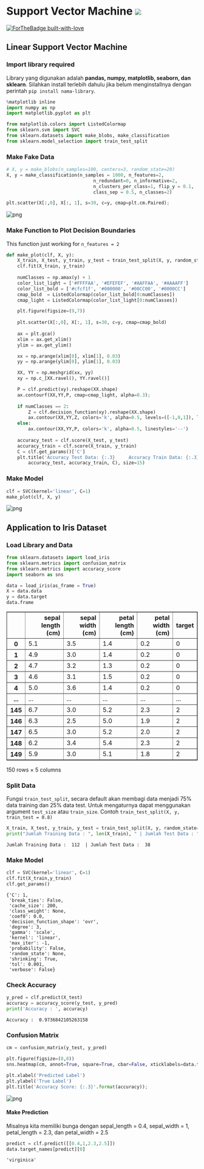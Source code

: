 # Support Vector Machine <img src="https://img.shields.io/badge/python%20-%2314354C.svg?&style=for-the-badge&logo=python&logoColor=white"/>

[![ForTheBadge built-with-love](http://ForTheBadge.com/images/badges/built-with-love.svg)](https://GitHub.com/Naereen/) 



## Linear Support Vector Machine

### Import library required
Library yang digunakan adalah **pandas, numpy, matplotlib, seaborn, dan sklearn**. Silahkan install terlebih dahulu jika belum menginstallnya dengan perintah `pip install nama-library`.


```python
%matplotlib inline
import numpy as np
import matplotlib.pyplot as plt

from matplotlib.colors import ListedColormap
from sklearn.svm import SVC
from sklearn.datasets import make_blobs, make_classification
from sklearn.model_selection import train_test_split
```

### Make Fake Data


```python
# X, y = make_blobs(n_samples=100, centers=3, random_state=20)
X, y = make_classification(n_samples = 1000, n_features=2,
                                n_redundant=0, n_informative=2,
                                n_clusters_per_class=1, flip_y = 0.1,
                                class_sep = 0.5, n_classes=2)

plt.scatter(X[:,0], X[:, 1], s=30, c=y, cmap=plt.cm.Paired);
```


![png](figure/output_5_0.png)


### Make Function to Plot Decision Boundaries
This function just working for `n_features = 2`


```python
def make_plot(clf, X, y):
    X_train, X_test, y_train, y_test = train_test_split(X, y, random_state=0)
    clf.fit(X_train, y_train)
    
    numClasses = np.amax(y) + 1
    color_list_light = ['#FFFFAA', '#EFEFEF', '#AAFFAA', '#AAAAFF']
    color_list_bold = ['#cfcf1f', '#000000', '#00CC00', '#0000CC']
    cmap_bold  = ListedColormap(color_list_bold[0:numClasses])
    cmap_light = ListedColormap(color_list_light[0:numClasses])

    plt.figure(figsize=(9,7))
    
    plt.scatter(X[:,0], X[:, 1], s=30, c=y, cmap=cmap_bold)
    
    ax = plt.gca()
    xlim = ax.get_xlim()
    ylim = ax.get_ylim()

    xx = np.arange(xlim[0], xlim[1], 0.03)
    yy = np.arange(ylim[0], ylim[1], 0.03)

    XX, YY = np.meshgrid(xx, yy)
    xy = np.c_[XX.ravel(), YY.ravel()]

    P = clf.predict(xy).reshape(XX.shape)
    ax.contourf(XX,YY,P, cmap=cmap_light, alpha=0.3);
    
    if numClasses == 2:
        Z = clf.decision_function(xy).reshape(XX.shape)
        ax.contour(XX,YY,Z, colors='k', alpha=0.5, levels=([-1,0,1]), linestyles=['--', '-', '--'])
    else:
        ax.contour(XX,YY,P, colors='k', alpha=0.5, linestyles='--')
    
    accuracy_test = clf.score(X_test, y_test)
    accuracy_train = clf.score(X_train, y_train)
    C = clf.get_params()['C']
    plt.title('Accuracy Test Data: {:.3}     Accuracy Train Data: {:.3} \n C : {}'.format(
        accuracy_test, accuracy_train, C), size=15)
```

### Make Model


```python
clf = SVC(kernel='linear', C=1)
make_plot(clf, X, y)
```


![png](figure/output_9_0.png)


## Application to Iris Dataset

### Load Library and Data


```python
from sklearn.datasets import load_iris
from sklearn.metrics import confusion_matrix
from sklearn.metrics import accuracy_score
import seaborn as sns

data = load_iris(as_frame = True)
X = data.data
y = data.target
data.frame
```




<div>
<table border="1" class="dataframe">
  <thead>
    <tr style="text-align: right;">
      <th></th>
      <th>sepal length (cm)</th>
      <th>sepal width (cm)</th>
      <th>petal length (cm)</th>
      <th>petal width (cm)</th>
      <th>target</th>
    </tr>
  </thead>
  <tbody>
    <tr>
      <th>0</th>
      <td>5.1</td>
      <td>3.5</td>
      <td>1.4</td>
      <td>0.2</td>
      <td>0</td>
    </tr>
    <tr>
      <th>1</th>
      <td>4.9</td>
      <td>3.0</td>
      <td>1.4</td>
      <td>0.2</td>
      <td>0</td>
    </tr>
    <tr>
      <th>2</th>
      <td>4.7</td>
      <td>3.2</td>
      <td>1.3</td>
      <td>0.2</td>
      <td>0</td>
    </tr>
    <tr>
      <th>3</th>
      <td>4.6</td>
      <td>3.1</td>
      <td>1.5</td>
      <td>0.2</td>
      <td>0</td>
    </tr>
    <tr>
      <th>4</th>
      <td>5.0</td>
      <td>3.6</td>
      <td>1.4</td>
      <td>0.2</td>
      <td>0</td>
    </tr>
    <tr>
      <th>...</th>
      <td>...</td>
      <td>...</td>
      <td>...</td>
      <td>...</td>
      <td>...</td>
    </tr>
    <tr>
      <th>145</th>
      <td>6.7</td>
      <td>3.0</td>
      <td>5.2</td>
      <td>2.3</td>
      <td>2</td>
    </tr>
    <tr>
      <th>146</th>
      <td>6.3</td>
      <td>2.5</td>
      <td>5.0</td>
      <td>1.9</td>
      <td>2</td>
    </tr>
    <tr>
      <th>147</th>
      <td>6.5</td>
      <td>3.0</td>
      <td>5.2</td>
      <td>2.0</td>
      <td>2</td>
    </tr>
    <tr>
      <th>148</th>
      <td>6.2</td>
      <td>3.4</td>
      <td>5.4</td>
      <td>2.3</td>
      <td>2</td>
    </tr>
    <tr>
      <th>149</th>
      <td>5.9</td>
      <td>3.0</td>
      <td>5.1</td>
      <td>1.8</td>
      <td>2</td>
    </tr>
  </tbody>
</table>
<p>150 rows × 5 columns</p>
</div>



### Split Data
Fungsi `train_test_split`, secara default akan membagi data menjadi 75% data training dan 25% data test. Untuk mengaturnya dapat menggunakan argument `test_size` atau `train_size`. Contoh `train_test_split(X, y, train_test = 0.8)`


```python
X_train, X_test, y_train, y_test = train_test_split(X, y, random_state=0)
print("Jumlah Training Data : ", len(X_train), " | Jumlah Test Data : ", len(X_test))
```

    Jumlah Training Data :  112  | Jumlah Test Data :  38
    

### Make Model


```python
clf = SVC(kernel='linear', C=1)
clf.fit(X_train,y_train)
clf.get_params()
```




    {'C': 1,
     'break_ties': False,
     'cache_size': 200,
     'class_weight': None,
     'coef0': 0.0,
     'decision_function_shape': 'ovr',
     'degree': 3,
     'gamma': 'scale',
     'kernel': 'linear',
     'max_iter': -1,
     'probability': False,
     'random_state': None,
     'shrinking': True,
     'tol': 0.001,
     'verbose': False}



### Check Accuracy


```python
y_pred = clf.predict(X_test)
accuracy = accuracy_score(y_test, y_pred)
print('Accuracy : ', accuracy)
```

    Accuracy :  0.9736842105263158
    

### Confusion Matrix


```python
cm = confusion_matrix(y_test, y_pred)

plt.figure(figsize=(8,8))
sns.heatmap(cm, annot=True, square=True, cbar=False, xticklabels=data.target_names, yticklabels=data.target_names)

plt.xlabel('Predicted Label')
plt.ylabel('True Label')
plt.title('Accuracy Score: {:.3}'.format(accuracy));
```


![png](figure/output_20_0.png)


#### Make Prediction
Misalnya kita memiliki bunga dengan sepal_length = 0.4, sepal_width = 1, petal_length = 2.3, dan petal_width = 2.5


```python
predict = clf.predict([[0.4,1,2.3,2.5]])
data.target_names[predict][0]
```




    'virginica'



